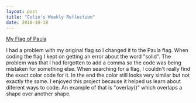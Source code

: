 ```yaml
---
layout: post
title: "Colin's Weekly Reflection"
date: 2018-10-18
---
```


[My Flag of Paula](/images/JELLYFAMCOLINFLAG.png/)

I had a problem with my original flag so I changed it to the Paula flag. When coding the flag I kept on getting an error about the word "solid". The problem was that I had forgotten to add a comma so the code was being mistaken for something else. When searching for a flag, I couldn't really find the exact color code for it. In the end the color still looks very similar but not exactly the same. I enjoyed this project because it helped us learn about diferent ways to code. An example of that is "overlay()" which overlaps a shape over another shape.
